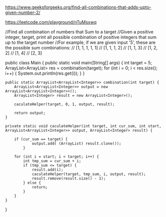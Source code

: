 https://www.geeksforgeeks.org/find-all-combinations-that-adds-upto-given-number-2/


https://leetcode.com/playground/nTuMsxwq


//Find all combination of numbers that Sum to a target
//Given a positive integer, target, print all possible combination of positive integers that sum up to the target number
//For example, if we are given input '5', these are the possible sum combinations:
// [1, 1, 1, 1, 1]
// [1, 1, 1, 2]
// [1, 1, 3]
// [1, 2, 2]
// [1, 4]
// [2, 3]





public class Main {
    public static void main(String[] args) {
        int target = 5;
        ArrayList<ArrayList<Integer>> res = combination(target);
        for (int i = 0; i < res.size(); i++) {
            System.out.println(res.get(i));
        }
    }
    
    public static ArrayList<ArrayList<Integer>> combination(int target) {
        ArrayList<ArrayList<Integer>> output = new ArrayList<ArrayList<Integer>>();
        ArrayList<Integer> result = new ArrayList<Integer>();
        
        caculateHelper(target, 0, 1, output, result);
        
        return output;
    }
    
    private static void caculateHelper(int target, int cur_sum, int start, ArrayList<ArrayList<Integer>> output, ArrayList<Integer> result) {
        
        if (cur_sum == target) {
                output.add( (ArrayList) result.clone());
            }
        
        for (int i = start; i < target; i++) {
            int tmp_sum = cur_sum + i;
            if (tmp_sum <= target) {
                result.add(i);
                caculateHelper(target, tmp_sum, i, output, result);
                result.remove(result.size() - 1);
            } else {
                return;
            }
        }
    }
}

